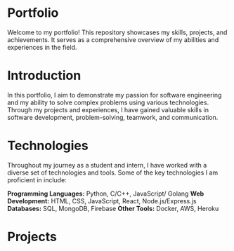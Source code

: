 # Portfolio
Welcome to my portfolio! This repository showcases my skills, projects, and achievements. It serves as a comprehensive overview of my abilities and experiences in the field.

# Introduction
In this portfolio, I aim to demonstrate my passion for software engineering and my ability to solve complex problems using various technologies. Through my projects and experiences, I have gained valuable skills in software development, problem-solving, teamwork, and communication.

# Technologies
Throughout my journey as a student and intern, I have worked with a diverse set of technologies and tools. Some of the key technologies I am proficient in include:

**Programming Languages:** Python, C/C++, JavaScript/ Golang
**Web Development:** HTML, CSS, JavaScript, React, Node.js/Express.js
**Databases:** SQL, MongoDB, Firebase
**Other Tools:** Docker, AWS, Heroku

# Projects